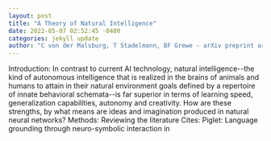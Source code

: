 ```yaml
--- 
layout: post 
title: "A Theory of Natural Intelligence" 
date: 2022-05-07 02:52:45 -0400 
categories: jekyll update 
author: "C von der Malsburg, T Stadelmann, BF Grewe - arXiv preprint arXiv:2205.00002, 2022" 
--- 
```

Introduction: In contrast to current AI technology, natural intelligence--the kind of autonomous intelligence that is realized in the brains of animals and humans to attain in their natural environment goals defined by a repertoire of innate behavioral schemata--is far superior in terms of learning speed, generalization capabilities, autonomy and creativity. How are these strengths, by what means are ideas and imagination produced in natural neural networks? Methods: Reviewing the literature Cites: Piglet: Language grounding through neuro-symbolic interaction in